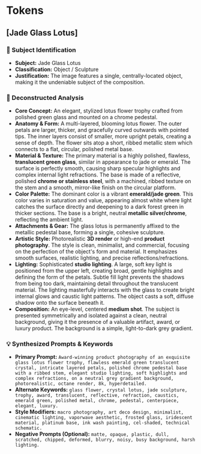 # Tokens

## [Jade Glass Lotus]

### 🎯 Subject Identification
* **Subject:** Jade Glass Lotus
* **Classification:** Object / Sculpture
* **Justification:** The image features a single, centrally-located object, making it the undeniable subject of the composition.

### 🔬 Deconstructed Analysis
* **Core Concept:** An elegant, stylized lotus flower trophy crafted from polished green glass and mounted on a chrome pedestal.
* **Anatomy & Form:** A multi-layered, blooming lotus flower. The outer petals are larger, thicker, and gracefully curved outwards with pointed tips. The inner layers consist of smaller, more upright petals, creating a sense of depth. The flower sits atop a short, ribbed metallic stem which connects to a flat, circular, polished metal base.
* **Material & Texture:** The primary material is a highly polished, flawless, **translucent green glass**, similar in appearance to jade or emerald. The surface is perfectly smooth, causing sharp specular highlights and complex internal light refractions. The base is made of a reflective, polished **chrome or stainless steel**, with a machined, ribbed texture on the stem and a smooth, mirror-like finish on the circular platform.
* **Color Palette:** The dominant color is a vibrant **emerald/jade green**. This color varies in saturation and value, appearing almost white where light catches the surface directly and deepening to a dark forest green in thicker sections. The base is a bright, neutral **metallic silver/chrome**, reflecting the ambient light.
* **Attachments & Gear:** The glass lotus is permanently affixed to the metallic pedestal base, forming a single, cohesive sculpture.
* **Artistic Style:** Photorealistic **3D render** or high-end **product photography**. The style is clean, minimalist, and commercial, focusing on the perfection of the object's form and material. It emphasizes smooth surfaces, realistic lighting, and precise reflections/refractions.
* **Lighting:** Sophisticated **studio lighting**. A large, soft key light is positioned from the upper left, creating broad, gentle highlights and defining the form of the petals. Subtle fill light prevents the shadows from being too dark, maintaining detail throughout the translucent material. The lighting masterfully interacts with the glass to create bright internal glows and caustic light patterns. The object casts a soft, diffuse shadow onto the surface beneath it.
* **Composition:** An eye-level, centered **medium shot**. The subject is presented symmetrically and isolated against a clean, neutral background, giving it the presence of a valuable artifact, award, or luxury product. The background is a simple, light-to-dark grey gradient.

### 💡 Synthesized Prompts & Keywords
* **Primary Prompt:** `Award-winning product photography of an exquisite glass lotus flower trophy, flawless emerald green translucent crystal, intricate layered petals, polished chrome pedestal base with a ribbed stem, elegant studio lighting, soft highlights and complex refractions, on a neutral grey gradient background, photorealistic, octane render, 8k, hyperdetailed.`
* **Alternate Keywords:** `glass flower, crystal lotus, jade sculpture, trophy, award, translucent, reflective, refraction, caustics, emerald green, polished metal, chrome, pedestal, centerpiece, elegant, luxury.`
* **Style Modifiers:** `macro photography, art deco design, minimalist, cinematic lighting, vaporwave aesthetic, frosted glass, iridescent material, platinum base, ink wash painting, cel-shaded, technical schematic.`
* **Negative Prompts (Optional):** `matte, opaque, plastic, dull, scratched, chipped, deformed, blurry, noisy, busy background, harsh lighting.`